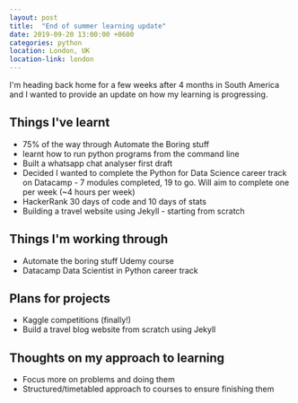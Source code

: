 ```yaml
---
layout: post
title:  "End of summer learning update"
date: 2019-09-20 13:00:00 +0600
categories: python
location: London, UK
location-link: london
---
```


I'm heading back home for a few weeks after 4 months in South America and I wanted to provide an update on how my learning is progressing.

## Things I've learnt

- 75% of the way through Automate the Boring stuff
- learnt how to run python programs from the command line
- Built a whatsapp chat analyser first draft
- Decided I wanted to complete the Python for Data Science career track on Datacamp - 7 modules completed, 19 to go. Will aim to complete one per week (~4 hours per week)
- HackerRank 30 days of code and 10 days of stats
- Building a travel website using Jekyll - starting from scratch

## Things I'm working through

- Automate the boring stuff Udemy course
- Datacamp Data Scientist in Python career track

## Plans for projects

- Kaggle competitions (finally!)
- Build a travel blog website from scratch using Jekyll

## Thoughts on my approach to learning

- Focus more on problems and doing them
- Structured/timetabled approach to courses to ensure finishing them
